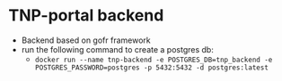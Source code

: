 # TNP-portal backend

- Backend based on gofr framework
- run the following command to create a postgres db:
  - `docker run --name tnp-backend -e POSTGRES_DB=tnp_backend -e POSTGRES_PASSWORD=postgres -p 5432:5432 -d postgres:latest`